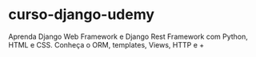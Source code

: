 # curso-django-udemy
 Aprenda Django Web Framework e Django Rest Framework com Python, HTML e CSS. Conheça o ORM, templates, Views, HTTP e +
